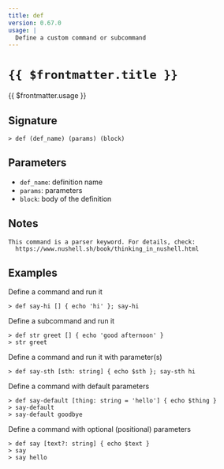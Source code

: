```yaml
---
title: def
version: 0.67.0
usage: |
  Define a custom command or subcommand
---
```


# <code>{{ $frontmatter.title }}</code>

<div style='white-space: pre-wrap;'>{{ $frontmatter.usage }}</div>

## Signature

```> def (def_name) (params) (block)```

## Parameters

 -  `def_name`: definition name
 -  `params`: parameters
 -  `block`: body of the definition

## Notes
```text
This command is a parser keyword. For details, check:
  https://www.nushell.sh/book/thinking_in_nushell.html
```
## Examples

Define a command and run it
```shell
> def say-hi [] { echo 'hi' }; say-hi
```

Define a subcommand and run it
```shell
> def str greet [] { echo 'good afternoon' }
> str greet
```

Define a command and run it with parameter(s)
```shell
> def say-sth [sth: string] { echo $sth }; say-sth hi
```

Define a command with default parameters
```shell
> def say-default [thing: string = 'hello'] { echo $thing }
> say-default
> say-default goodbye
```

Define a command with optional (positional) parameters
```shell
> def say [text?: string] { echo $text }
> say
> say hello
```
